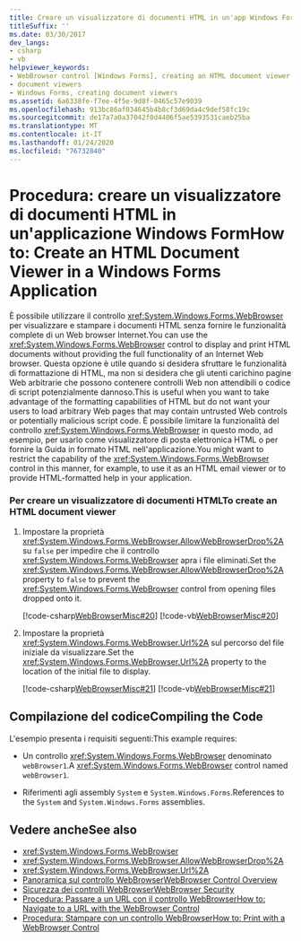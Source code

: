 ```yaml
---
title: Creare un visualizzatore di documenti HTML in un'app Windows Forms
titleSuffix: ''
ms.date: 03/30/2017
dev_langs:
- csharp
- vb
helpviewer_keywords:
- WebBrowser control [Windows Forms], creating an HTML document viewer
- document viewers
- Windows Forms, creating document viewers
ms.assetid: 6a6338fe-f7ee-4f5e-9d8f-0465c57e9039
ms.openlocfilehash: 913bc86af034645b4b8cf3d69da4c9def58fc19c
ms.sourcegitcommit: de17a7a0a37042f0d4406f5ae5393531caeb25ba
ms.translationtype: MT
ms.contentlocale: it-IT
ms.lasthandoff: 01/24/2020
ms.locfileid: "76732840"
---
```

# <a name="how-to-create-an-html-document-viewer-in-a-windows-forms-application"></a><span data-ttu-id="73e7c-102">Procedura: creare un visualizzatore di documenti HTML in un'applicazione Windows Form</span><span class="sxs-lookup"><span data-stu-id="73e7c-102">How to: Create an HTML Document Viewer in a Windows Forms Application</span></span>
<span data-ttu-id="73e7c-103">È possibile utilizzare il controllo <xref:System.Windows.Forms.WebBrowser> per visualizzare e stampare i documenti HTML senza fornire le funzionalità complete di un Web browser Internet.</span><span class="sxs-lookup"><span data-stu-id="73e7c-103">You can use the <xref:System.Windows.Forms.WebBrowser> control to display and print HTML documents without providing the full functionality of an Internet Web browser.</span></span> <span data-ttu-id="73e7c-104">Questa opzione è utile quando si desidera sfruttare le funzionalità di formattazione di HTML, ma non si desidera che gli utenti carichino pagine Web arbitrarie che possono contenere controlli Web non attendibili o codice di script potenzialmente dannoso.</span><span class="sxs-lookup"><span data-stu-id="73e7c-104">This is useful when you want to take advantage of the formatting capabilities of HTML but do not want your users to load arbitrary Web pages that may contain untrusted Web controls or potentially malicious script code.</span></span> <span data-ttu-id="73e7c-105">È possibile limitare la funzionalità del controllo <xref:System.Windows.Forms.WebBrowser> in questo modo, ad esempio, per usarlo come visualizzatore di posta elettronica HTML o per fornire la Guida in formato HTML nell'applicazione.</span><span class="sxs-lookup"><span data-stu-id="73e7c-105">You might want to restrict the capability of the <xref:System.Windows.Forms.WebBrowser> control in this manner, for example, to use it as an HTML email viewer or to provide HTML-formatted help in your application.</span></span>  
  
### <a name="to-create-an-html-document-viewer"></a><span data-ttu-id="73e7c-106">Per creare un visualizzatore di documenti HTML</span><span class="sxs-lookup"><span data-stu-id="73e7c-106">To create an HTML document viewer</span></span>  
  
1. <span data-ttu-id="73e7c-107">Impostare la proprietà <xref:System.Windows.Forms.WebBrowser.AllowWebBrowserDrop%2A> su `false` per impedire che il controllo <xref:System.Windows.Forms.WebBrowser> apra i file eliminati.</span><span class="sxs-lookup"><span data-stu-id="73e7c-107">Set the <xref:System.Windows.Forms.WebBrowser.AllowWebBrowserDrop%2A> property to `false` to prevent the <xref:System.Windows.Forms.WebBrowser> control from opening files dropped onto it.</span></span>  
  
     [!code-csharp[WebBrowserMisc#20](~/samples/snippets/csharp/VS_Snippets_Winforms/WebBrowserMisc/CS/WebBrowserMisc.cs#20)]
     [!code-vb[WebBrowserMisc#20](~/samples/snippets/visualbasic/VS_Snippets_Winforms/WebBrowserMisc/vb/WebBrowserMisc.vb#20)]  
  
2. <span data-ttu-id="73e7c-108">Impostare la proprietà <xref:System.Windows.Forms.WebBrowser.Url%2A> sul percorso del file iniziale da visualizzare.</span><span class="sxs-lookup"><span data-stu-id="73e7c-108">Set the <xref:System.Windows.Forms.WebBrowser.Url%2A> property to the location of the initial file to display.</span></span>  
  
     [!code-csharp[WebBrowserMisc#21](~/samples/snippets/csharp/VS_Snippets_Winforms/WebBrowserMisc/CS/WebBrowserMisc.cs#21)]
     [!code-vb[WebBrowserMisc#21](~/samples/snippets/visualbasic/VS_Snippets_Winforms/WebBrowserMisc/vb/WebBrowserMisc.vb#21)]  
  
## <a name="compiling-the-code"></a><span data-ttu-id="73e7c-109">Compilazione del codice</span><span class="sxs-lookup"><span data-stu-id="73e7c-109">Compiling the Code</span></span>  
 <span data-ttu-id="73e7c-110">L'esempio presenta i requisiti seguenti:</span><span class="sxs-lookup"><span data-stu-id="73e7c-110">This example requires:</span></span>  
  
- <span data-ttu-id="73e7c-111">Un controllo <xref:System.Windows.Forms.WebBrowser> denominato `webBrowser1`.</span><span class="sxs-lookup"><span data-stu-id="73e7c-111">A <xref:System.Windows.Forms.WebBrowser> control named `webBrowser1`.</span></span>  
  
- <span data-ttu-id="73e7c-112">Riferimenti agli assembly `System` e `System.Windows.Forms`.</span><span class="sxs-lookup"><span data-stu-id="73e7c-112">References to the `System` and `System.Windows.Forms` assemblies.</span></span>  
  
## <a name="see-also"></a><span data-ttu-id="73e7c-113">Vedere anche</span><span class="sxs-lookup"><span data-stu-id="73e7c-113">See also</span></span>

- <xref:System.Windows.Forms.WebBrowser>
- <xref:System.Windows.Forms.WebBrowser.AllowWebBrowserDrop%2A>
- <xref:System.Windows.Forms.WebBrowser.Url%2A>
- [<span data-ttu-id="73e7c-114">Panoramica sul controllo WebBrowser</span><span class="sxs-lookup"><span data-stu-id="73e7c-114">WebBrowser Control Overview</span></span>](webbrowser-control-overview.md)
- [<span data-ttu-id="73e7c-115">Sicurezza dei controlli WebBrowser</span><span class="sxs-lookup"><span data-stu-id="73e7c-115">WebBrowser Security</span></span>](webbrowser-security.md)
- [<span data-ttu-id="73e7c-116">Procedura: Passare a un URL con il controllo WebBrowser</span><span class="sxs-lookup"><span data-stu-id="73e7c-116">How to: Navigate to a URL with the WebBrowser Control</span></span>](how-to-navigate-to-a-url-with-the-webbrowser-control.md)
- [<span data-ttu-id="73e7c-117">Procedura: Stampare con un controllo WebBrowser</span><span class="sxs-lookup"><span data-stu-id="73e7c-117">How to: Print with a WebBrowser Control</span></span>](how-to-print-with-a-webbrowser-control.md)
